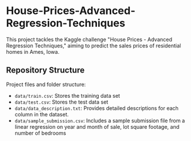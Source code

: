 # House-Prices-Advanced-Regression-Techniques
This project tackles the Kaggle challenge "House Prices - Advanced Regression Techniques," aiming to predict the sales prices of residential homes in Ames, Iowa. 

## Repository Structure

Project files and folder structure:

- `data/train.csv`: Stores the training data set
- `data/test.csv`: Stores the test data set
- `data/data_description.txt`: Provides detailed descriptions for each column in the dataset.
- `data/sample_submission.csv`: Includes a sample submission file from a linear regression on year and month of sale, lot square footage, and number of bedrooms
